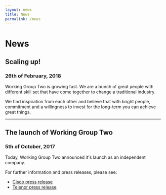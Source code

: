 ```yaml
---
layout: news
title: News
permalink: /news
---
```


# News

## Scaling up!
### 26th of February, 2018

Working Group Two is growing fast. We are a bunch of great people with different skill set that have come together to change a traditional industry. 

We find inspiration from each other and believe that with bright people, commitment and a willingness to invest for the long-term you can achieve great things.

---

## The launch of Working Group Two
### 5th of October, 2017

Today, Working Group Two announced it's launch as  an independent company. 

For further information and press releases, please see:

* [Cisco press release](https://newsroom.cisco.com/press-release-content?type=webcontent&articleId=1884622)
* [Telenor press release](https://www.telenor.com/media/press-release/telenor-and-cisco-introduce-workinggrouptwo/)
